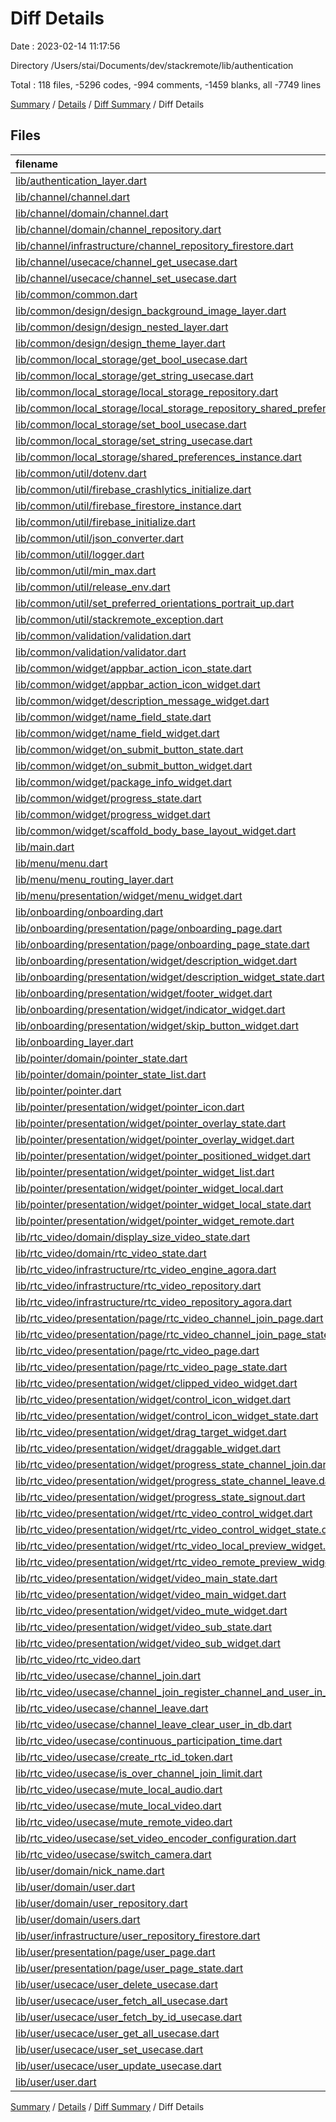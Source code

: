 # Diff Details

Date : 2023-02-14 11:17:56

Directory /Users/stai/Documents/dev/stackremote/lib/authentication

Total : 118 files,  -5296 codes, -994 comments, -1459 blanks, all -7749 lines

[Summary](results.md) / [Details](details.md) / [Diff Summary](diff.md) / Diff Details

## Files
| filename | language | code | comment | blank | total |
| :--- | :--- | ---: | ---: | ---: | ---: |
| [lib/authentication_layer.dart](/lib/authentication_layer.dart) | Dart | -28 | -5 | -6 | -39 |
| [lib/channel/channel.dart](/lib/channel/channel.dart) | Dart | -5 | 0 | -3 | -8 |
| [lib/channel/domain/channel.dart](/lib/channel/domain/channel.dart) | Dart | -52 | -26 | -16 | -94 |
| [lib/channel/domain/channel_repository.dart](/lib/channel/domain/channel_repository.dart) | Dart | -17 | 0 | -8 | -25 |
| [lib/channel/infrastructure/channel_repository_firestore.dart](/lib/channel/infrastructure/channel_repository_firestore.dart) | Dart | -99 | -23 | -27 | -149 |
| [lib/channel/usecace/channel_get_usecase.dart](/lib/channel/usecace/channel_get_usecase.dart) | Dart | -16 | 0 | -7 | -23 |
| [lib/channel/usecace/channel_set_usecase.dart](/lib/channel/usecace/channel_set_usecase.dart) | Dart | -20 | 0 | -8 | -28 |
| [lib/common/common.dart](/lib/common/common.dart) | Dart | -30 | 0 | -6 | -36 |
| [lib/common/design/design_background_image_layer.dart](/lib/common/design/design_background_image_layer.dart) | Dart | -23 | 0 | -4 | -27 |
| [lib/common/design/design_nested_layer.dart](/lib/common/design/design_nested_layer.dart) | Dart | -21 | 0 | -5 | -26 |
| [lib/common/design/design_theme_layer.dart](/lib/common/design/design_theme_layer.dart) | Dart | -44 | -7 | -7 | -58 |
| [lib/common/local_storage/get_bool_usecase.dart](/lib/common/local_storage/get_bool_usecase.dart) | Dart | -17 | 0 | -8 | -25 |
| [lib/common/local_storage/get_string_usecase.dart](/lib/common/local_storage/get_string_usecase.dart) | Dart | -17 | 0 | -8 | -25 |
| [lib/common/local_storage/local_storage_repository.dart](/lib/common/local_storage/local_storage_repository.dart) | Dart | -21 | 0 | -7 | -28 |
| [lib/common/local_storage/local_storage_repository_shared_preferences.dart](/lib/common/local_storage/local_storage_repository_shared_preferences.dart) | Dart | -53 | -1 | -16 | -70 |
| [lib/common/local_storage/set_bool_usecase.dart](/lib/common/local_storage/set_bool_usecase.dart) | Dart | -19 | -1 | -8 | -28 |
| [lib/common/local_storage/set_string_usecase.dart](/lib/common/local_storage/set_string_usecase.dart) | Dart | -19 | -1 | -8 | -28 |
| [lib/common/local_storage/shared_preferences_instance.dart](/lib/common/local_storage/shared_preferences_instance.dart) | Dart | -20 | -10 | -10 | -40 |
| [lib/common/util/dotenv.dart](/lib/common/util/dotenv.dart) | Dart | -7 | -5 | -3 | -15 |
| [lib/common/util/firebase_crashlytics_initialize.dart](/lib/common/util/firebase_crashlytics_initialize.dart) | Dart | -11 | -3 | -3 | -17 |
| [lib/common/util/firebase_firestore_instance.dart](/lib/common/util/firebase_firestore_instance.dart) | Dart | -6 | 0 | -3 | -9 |
| [lib/common/util/firebase_initialize.dart](/lib/common/util/firebase_initialize.dart) | Dart | -13 | -5 | -6 | -24 |
| [lib/common/util/json_converter.dart](/lib/common/util/json_converter.dart) | Dart | -91 | -30 | -25 | -146 |
| [lib/common/util/logger.dart](/lib/common/util/logger.dart) | Dart | -24 | -11 | -11 | -46 |
| [lib/common/util/min_max.dart](/lib/common/util/min_max.dart) | Dart | -19 | 0 | -4 | -23 |
| [lib/common/util/release_env.dart](/lib/common/util/release_env.dart) | Dart | -24 | -15 | -6 | -45 |
| [lib/common/util/set_preferred_orientations_portrait_up.dart](/lib/common/util/set_preferred_orientations_portrait_up.dart) | Dart | -8 | 0 | -3 | -11 |
| [lib/common/util/stackremote_exception.dart](/lib/common/util/stackremote_exception.dart) | Dart | -30 | -38 | -13 | -81 |
| [lib/common/validation/validation.dart](/lib/common/validation/validation.dart) | Dart | -18 | 0 | -4 | -22 |
| [lib/common/validation/validator.dart](/lib/common/validation/validator.dart) | Dart | -33 | 0 | -12 | -45 |
| [lib/common/widget/appbar_action_icon_state.dart](/lib/common/widget/appbar_action_icon_state.dart) | Dart | -50 | -15 | -11 | -76 |
| [lib/common/widget/appbar_action_icon_widget.dart](/lib/common/widget/appbar_action_icon_widget.dart) | Dart | -26 | 0 | -6 | -32 |
| [lib/common/widget/description_message_widget.dart](/lib/common/widget/description_message_widget.dart) | Dart | -30 | 0 | -6 | -36 |
| [lib/common/widget/name_field_state.dart](/lib/common/widget/name_field_state.dart) | Dart | -92 | -15 | -15 | -122 |
| [lib/common/widget/name_field_widget.dart](/lib/common/widget/name_field_widget.dart) | Dart | -42 | -6 | -12 | -60 |
| [lib/common/widget/on_submit_button_state.dart](/lib/common/widget/on_submit_button_state.dart) | Dart | -49 | -15 | -10 | -74 |
| [lib/common/widget/on_submit_button_widget.dart](/lib/common/widget/on_submit_button_widget.dart) | Dart | -30 | 0 | -6 | -36 |
| [lib/common/widget/package_info_widget.dart](/lib/common/widget/package_info_widget.dart) | Dart | -48 | -7 | -9 | -64 |
| [lib/common/widget/progress_state.dart](/lib/common/widget/progress_state.dart) | Dart | -24 | -13 | -8 | -45 |
| [lib/common/widget/progress_widget.dart](/lib/common/widget/progress_widget.dart) | Dart | -21 | 0 | -6 | -27 |
| [lib/common/widget/scaffold_body_base_layout_widget.dart](/lib/common/widget/scaffold_body_base_layout_widget.dart) | Dart | -48 | -1 | -6 | -55 |
| [lib/main.dart](/lib/main.dart) | Dart | -31 | -8 | -12 | -51 |
| [lib/menu/menu.dart](/lib/menu/menu.dart) | Dart | -2 | 0 | -2 | -4 |
| [lib/menu/menu_routing_layer.dart](/lib/menu/menu_routing_layer.dart) | Dart | -70 | -24 | -20 | -114 |
| [lib/menu/presentation/widget/menu_widget.dart](/lib/menu/presentation/widget/menu_widget.dart) | Dart | -100 | -8 | -14 | -122 |
| [lib/onboarding/onboarding.dart](/lib/onboarding/onboarding.dart) | Dart | -1 | 0 | -1 | -2 |
| [lib/onboarding/presentation/page/onboarding_page.dart](/lib/onboarding/presentation/page/onboarding_page.dart) | Dart | -52 | -2 | -9 | -63 |
| [lib/onboarding/presentation/page/onboarding_page_state.dart](/lib/onboarding/presentation/page/onboarding_page_state.dart) | Dart | -29 | 0 | -4 | -33 |
| [lib/onboarding/presentation/widget/description_widget.dart](/lib/onboarding/presentation/widget/description_widget.dart) | Dart | -66 | 0 | -6 | -72 |
| [lib/onboarding/presentation/widget/description_widget_state.dart](/lib/onboarding/presentation/widget/description_widget_state.dart) | Dart | -21 | 0 | -4 | -25 |
| [lib/onboarding/presentation/widget/footer_widget.dart](/lib/onboarding/presentation/widget/footer_widget.dart) | Dart | -99 | -4 | -21 | -124 |
| [lib/onboarding/presentation/widget/indicator_widget.dart](/lib/onboarding/presentation/widget/indicator_widget.dart) | Dart | -60 | -4 | -10 | -74 |
| [lib/onboarding/presentation/widget/skip_button_widget.dart](/lib/onboarding/presentation/widget/skip_button_widget.dart) | Dart | -36 | 0 | -5 | -41 |
| [lib/onboarding_layer.dart](/lib/onboarding_layer.dart) | Dart | -32 | -2 | -13 | -47 |
| [lib/pointer/domain/pointer_state.dart](/lib/pointer/domain/pointer_state.dart) | Dart | -104 | -18 | -23 | -145 |
| [lib/pointer/domain/pointer_state_list.dart](/lib/pointer/domain/pointer_state_list.dart) | Dart | -52 | -17 | -16 | -85 |
| [lib/pointer/pointer.dart](/lib/pointer/pointer.dart) | Dart | -2 | 0 | -2 | -4 |
| [lib/pointer/presentation/widget/pointer_icon.dart](/lib/pointer/presentation/widget/pointer_icon.dart) | Dart | -65 | 0 | -11 | -76 |
| [lib/pointer/presentation/widget/pointer_overlay_state.dart](/lib/pointer/presentation/widget/pointer_overlay_state.dart) | Dart | -46 | -21 | -13 | -80 |
| [lib/pointer/presentation/widget/pointer_overlay_widget.dart](/lib/pointer/presentation/widget/pointer_overlay_widget.dart) | Dart | -36 | -8 | -12 | -56 |
| [lib/pointer/presentation/widget/pointer_positioned_widget.dart](/lib/pointer/presentation/widget/pointer_positioned_widget.dart) | Dart | -48 | 0 | -8 | -56 |
| [lib/pointer/presentation/widget/pointer_widget_list.dart](/lib/pointer/presentation/widget/pointer_widget_list.dart) | Dart | -35 | -5 | -12 | -52 |
| [lib/pointer/presentation/widget/pointer_widget_local.dart](/lib/pointer/presentation/widget/pointer_widget_local.dart) | Dart | -59 | -8 | -17 | -84 |
| [lib/pointer/presentation/widget/pointer_widget_local_state.dart](/lib/pointer/presentation/widget/pointer_widget_local_state.dart) | Dart | -28 | -21 | -11 | -60 |
| [lib/pointer/presentation/widget/pointer_widget_remote.dart](/lib/pointer/presentation/widget/pointer_widget_remote.dart) | Dart | -49 | -6 | -11 | -66 |
| [lib/rtc_video/domain/display_size_video_state.dart](/lib/rtc_video/domain/display_size_video_state.dart) | Dart | -33 | -6 | -15 | -54 |
| [lib/rtc_video/domain/rtc_video_state.dart](/lib/rtc_video/domain/rtc_video_state.dart) | Dart | -55 | -19 | -32 | -106 |
| [lib/rtc_video/infrastructure/rtc_video_engine_agora.dart](/lib/rtc_video/infrastructure/rtc_video_engine_agora.dart) | Dart | -115 | -37 | -44 | -196 |
| [lib/rtc_video/infrastructure/rtc_video_repository.dart](/lib/rtc_video/infrastructure/rtc_video_repository.dart) | Dart | -31 | 0 | -10 | -41 |
| [lib/rtc_video/infrastructure/rtc_video_repository_agora.dart](/lib/rtc_video/infrastructure/rtc_video_repository_agora.dart) | Dart | -163 | -72 | -36 | -271 |
| [lib/rtc_video/presentation/page/rtc_video_channel_join_page.dart](/lib/rtc_video/presentation/page/rtc_video_channel_join_page.dart) | Dart | -131 | -11 | -27 | -169 |
| [lib/rtc_video/presentation/page/rtc_video_channel_join_page_state.dart](/lib/rtc_video/presentation/page/rtc_video_channel_join_page_state.dart) | Dart | -90 | -34 | -27 | -151 |
| [lib/rtc_video/presentation/page/rtc_video_page.dart](/lib/rtc_video/presentation/page/rtc_video_page.dart) | Dart | -140 | -33 | -40 | -213 |
| [lib/rtc_video/presentation/page/rtc_video_page_state.dart](/lib/rtc_video/presentation/page/rtc_video_page_state.dart) | Dart | -38 | -15 | -13 | -66 |
| [lib/rtc_video/presentation/widget/clipped_video_widget.dart](/lib/rtc_video/presentation/widget/clipped_video_widget.dart) | Dart | -37 | 0 | -7 | -44 |
| [lib/rtc_video/presentation/widget/control_icon_widget.dart](/lib/rtc_video/presentation/widget/control_icon_widget.dart) | Dart | -27 | -1 | -5 | -33 |
| [lib/rtc_video/presentation/widget/control_icon_widget_state.dart](/lib/rtc_video/presentation/widget/control_icon_widget_state.dart) | Dart | -31 | -1 | -4 | -36 |
| [lib/rtc_video/presentation/widget/drag_target_widget.dart](/lib/rtc_video/presentation/widget/drag_target_widget.dart) | Dart | -59 | -1 | -12 | -72 |
| [lib/rtc_video/presentation/widget/draggable_widget.dart](/lib/rtc_video/presentation/widget/draggable_widget.dart) | Dart | -28 | -1 | -7 | -36 |
| [lib/rtc_video/presentation/widget/progress_state_channel_join.dart](/lib/rtc_video/presentation/widget/progress_state_channel_join.dart) | Dart | -105 | -53 | -45 | -203 |
| [lib/rtc_video/presentation/widget/progress_state_channel_leave.dart](/lib/rtc_video/presentation/widget/progress_state_channel_leave.dart) | Dart | -37 | -26 | -19 | -82 |
| [lib/rtc_video/presentation/widget/progress_state_signout.dart](/lib/rtc_video/presentation/widget/progress_state_signout.dart) | Dart | -26 | -15 | -12 | -53 |
| [lib/rtc_video/presentation/widget/rtc_video_control_widget.dart](/lib/rtc_video/presentation/widget/rtc_video_control_widget.dart) | Dart | -138 | -8 | -21 | -167 |
| [lib/rtc_video/presentation/widget/rtc_video_control_widget_state.dart](/lib/rtc_video/presentation/widget/rtc_video_control_widget_state.dart) | Dart | -49 | -1 | -5 | -55 |
| [lib/rtc_video/presentation/widget/rtc_video_local_preview_widget.dart](/lib/rtc_video/presentation/widget/rtc_video_local_preview_widget.dart) | Dart | -63 | -2 | -19 | -84 |
| [lib/rtc_video/presentation/widget/rtc_video_remote_preview_widget.dart](/lib/rtc_video/presentation/widget/rtc_video_remote_preview_widget.dart) | Dart | -28 | -1 | -9 | -38 |
| [lib/rtc_video/presentation/widget/video_main_state.dart](/lib/rtc_video/presentation/widget/video_main_state.dart) | Dart | -60 | -15 | -15 | -90 |
| [lib/rtc_video/presentation/widget/video_main_widget.dart](/lib/rtc_video/presentation/widget/video_main_widget.dart) | Dart | -147 | -16 | -28 | -191 |
| [lib/rtc_video/presentation/widget/video_mute_widget.dart](/lib/rtc_video/presentation/widget/video_mute_widget.dart) | Dart | -13 | 0 | -4 | -17 |
| [lib/rtc_video/presentation/widget/video_sub_state.dart](/lib/rtc_video/presentation/widget/video_sub_state.dart) | Dart | -34 | -15 | -10 | -59 |
| [lib/rtc_video/presentation/widget/video_sub_widget.dart](/lib/rtc_video/presentation/widget/video_sub_widget.dart) | Dart | -119 | -26 | -38 | -183 |
| [lib/rtc_video/rtc_video.dart](/lib/rtc_video/rtc_video.dart) | Dart | -5 | 0 | -3 | -8 |
| [lib/rtc_video/usecase/channel_join.dart](/lib/rtc_video/usecase/channel_join.dart) | Dart | -21 | 0 | -8 | -29 |
| [lib/rtc_video/usecase/channel_join_register_channel_and_user_in_db.dart](/lib/rtc_video/usecase/channel_join_register_channel_and_user_in_db.dart) | Dart | -31 | -12 | -13 | -56 |
| [lib/rtc_video/usecase/channel_leave.dart](/lib/rtc_video/usecase/channel_leave.dart) | Dart | -13 | 0 | -6 | -19 |
| [lib/rtc_video/usecase/channel_leave_clear_user_in_db.dart](/lib/rtc_video/usecase/channel_leave_clear_user_in_db.dart) | Dart | -16 | -1 | -5 | -22 |
| [lib/rtc_video/usecase/continuous_participation_time.dart](/lib/rtc_video/usecase/continuous_participation_time.dart) | Dart | -34 | -4 | -14 | -52 |
| [lib/rtc_video/usecase/create_rtc_id_token.dart](/lib/rtc_video/usecase/create_rtc_id_token.dart) | Dart | -24 | 0 | -9 | -33 |
| [lib/rtc_video/usecase/is_over_channel_join_limit.dart](/lib/rtc_video/usecase/is_over_channel_join_limit.dart) | Dart | -28 | -4 | -9 | -41 |
| [lib/rtc_video/usecase/mute_local_audio.dart](/lib/rtc_video/usecase/mute_local_audio.dart) | Dart | -15 | 0 | -7 | -22 |
| [lib/rtc_video/usecase/mute_local_video.dart](/lib/rtc_video/usecase/mute_local_video.dart) | Dart | -15 | 0 | -7 | -22 |
| [lib/rtc_video/usecase/mute_remote_video.dart](/lib/rtc_video/usecase/mute_remote_video.dart) | Dart | -19 | 0 | -6 | -25 |
| [lib/rtc_video/usecase/set_video_encoder_configuration.dart](/lib/rtc_video/usecase/set_video_encoder_configuration.dart) | Dart | -14 | 0 | -6 | -20 |
| [lib/rtc_video/usecase/switch_camera.dart](/lib/rtc_video/usecase/switch_camera.dart) | Dart | -13 | 0 | -6 | -19 |
| [lib/user/domain/nick_name.dart](/lib/user/domain/nick_name.dart) | Dart | -26 | -2 | -11 | -39 |
| [lib/user/domain/user.dart](/lib/user/domain/user.dart) | Dart | -234 | -62 | -68 | -364 |
| [lib/user/domain/user_repository.dart](/lib/user/domain/user_repository.dart) | Dart | -31 | 0 | -13 | -44 |
| [lib/user/domain/users.dart](/lib/user/domain/users.dart) | Dart | -52 | -22 | -14 | -88 |
| [lib/user/infrastructure/user_repository_firestore.dart](/lib/user/infrastructure/user_repository_firestore.dart) | Dart | -197 | -47 | -52 | -296 |
| [lib/user/presentation/page/user_page.dart](/lib/user/presentation/page/user_page.dart) | Dart | -84 | -9 | -17 | -110 |
| [lib/user/presentation/page/user_page_state.dart](/lib/user/presentation/page/user_page_state.dart) | Dart | -78 | -13 | -26 | -117 |
| [lib/user/usecace/user_delete_usecase.dart](/lib/user/usecace/user_delete_usecase.dart) | Dart | -15 | 0 | -5 | -20 |
| [lib/user/usecace/user_fetch_all_usecase.dart](/lib/user/usecace/user_fetch_all_usecase.dart) | Dart | -12 | 0 | -5 | -17 |
| [lib/user/usecace/user_fetch_by_id_usecase.dart](/lib/user/usecace/user_fetch_by_id_usecase.dart) | Dart | -16 | 0 | -5 | -21 |
| [lib/user/usecace/user_get_all_usecase.dart](/lib/user/usecace/user_get_all_usecase.dart) | Dart | -13 | 0 | -6 | -19 |
| [lib/user/usecace/user_set_usecase.dart](/lib/user/usecace/user_set_usecase.dart) | Dart | -16 | 0 | -6 | -22 |
| [lib/user/usecace/user_update_usecase.dart](/lib/user/usecace/user_update_usecase.dart) | Dart | -77 | 0 | -17 | -94 |
| [lib/user/user.dart](/lib/user/user.dart) | Dart | -12 | 0 | -4 | -16 |

[Summary](results.md) / [Details](details.md) / [Diff Summary](diff.md) / Diff Details